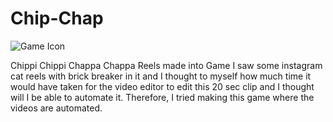 # Chip-Chap

![Game Icon](https://img.itch.zone/aW1hZ2UvMjc1NTYxNy8xNjQ0Mzc5NC5wbmc=/250x600/fT2GJ2.png)

Chippi Chippi Chappa Chappa Reels made into Game
I saw some instagram cat reels with brick breaker in it and I thought to myself how much time it would have taken for the video editor to edit this 20 sec clip and I thought will I be able to automate it. Therefore, I tried making this game where the videos are automated.
